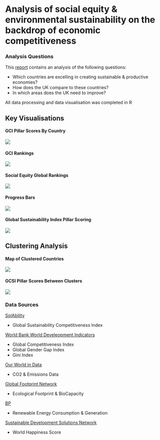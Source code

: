 # Analysis of social equity & environmental sustainability on the backdrop of economic competitiveness

### Analysis Questions
This [report](https://github.com/sarinasinghkhaira/gci_sustainability/blob/main/presentation/gci_slides.pdf) contains an analysis of the following questions:

* Which countries are excelling in creating sustainable & productive economies?
* How does the UK compare to these countries?
* In which areas does the UK need to improve?

All data processing and data visualisation was completed in R

## Key Visualisations

#### GCI Pillar Scores By Country
![](plot_images/gci_heatmap.png) 

#### GCI Rankings 
![](plot_images/gci_rankings.png)

#### Social Equity Global Rankings
![](plot_images/social_equity_lollipop.png)

#### Progress Bars 
![](plot_images/uk_ggi.png)


#### Global Sustainability Index Pillar Scoring
![](plot_images/gsci_pillars/GBR.png)

## Clustering Analysis

#### Map of Clustered Countries 
![](plot_images/cluster_map.png)

#### GCSI Pillar Scores Between Clusters
![](plot_images/cluster_ridge.png)


### Data Sources

[SolAbility](https://solability.com/the-global-sustainable-competitiveness-index/the-index)
<br>
 - Global Sustainability Competitiveness Index

[World Bank World Develeopment Indicators](https://databank.worldbank.org/source/world-development-indicators)
<br>
 - Global Competitiveness Index   
 - Global Gender Gap Index  
 - Gini Index 

[Our World in Data](https://ourworldindata.org/co2-and-other-greenhouse-gas-emissions)  
 - CO2 & Emissions Data  

[Global Footprint Network](https://data.footprintnetwork.org/)  
 - Ecological Footprint & BioCapacity

[BP](https://www.bp.com/en/global/corporate/energy-economics/statistical-review-of-world-energy/downloads.html)  
 - Renewable Energy Consumption & Generation

[Sustainable Development Solutions Network](https://www.kaggle.com/unsdsn/world-happiness)  
 - World Happiness Score

